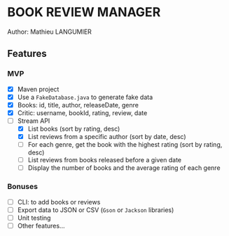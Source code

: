 # BOOK REVIEW MANAGER

Author: Mathieu LANGUMIER

## Features

### MVP
- [x] Maven project
- [x] Use a `FakeDatabase.java` to generate fake data
- [x] Books: id, title, author, releaseDate, genre
- [x] Critic: username, bookId, rating, review, date
- [ ] Stream API
  - [x] List books (sort by rating, desc)
  - [x] List reviews from a specific author (sort by date, desc)
  - [ ] For each genre, get the book with the highest rating (sort by rating, desc)
  - [ ] List reviews from books released before a given date
  - [ ] Display the number of books and the average rating of each genre

### Bonuses
- [ ] CLI: to add books or reviews
- [ ] Export data to JSON or CSV (`Gson` or `Jackson` libraries)
- [ ] Unit testing
- [ ] Other features...